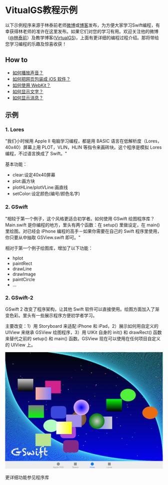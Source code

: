 # VitualGS教程示例
以下示例程序来源于林泰前老师[微博](http://weibo.com/limtc)或[博客](http://blog.sina.com.cn/virtualgs)发布，为方便大家学习Swift编程，有幸获得林老师的准许在这里发布。如果它们对您的学习有用。欢迎关注他的微博（[@林泰前](http://weibo.com/limtc)）及教学博客([VirtualGS](http://＃blog.sina.com.cn/virtualgs))，上面有更详细的编程过程介绍。那将带给您学习编程的乐趣及惊喜收获！

## How to
* [如何播放声音？](http://blog.sina.com.cn/s/blog_9a099b040102uw94.html)
* [如何把网页包装成 iOS 软件？](http://blog.sina.com.cn/s/blog_9a099b040102uw8k.html)
* [如何使用 WebKit？](http://blog.sina.com.cn/s/blog_9a099b040102uw8g.html)
* [如何显示文字？](http://blog.sina.com.cn/s/blog_9a099b040102uw5m.html)
* [如何显示消息？](http://blog.sina.com.cn/s/blog_9a099b040101negf.html)

## 示例

### 1. Lores
"我们小时候用 Apple II 电脑学习编程，都是用 BASIC 语言在低解析度（Lores，40x40）屏幕上用 PLOT，VLIN，HLIN 等指令来画砖块。这个程序是模拟 Lores 编程，不过语言换成了 Swift。" 

基本功能：

* clear:设定40x40屏幕
* plot:画方块
* plotHLine/plotVLine:画直线
* setColor:设定颜色(编号/颜色名字)


### 2. GSwift
"相较于第一个例子，这个风格更适合初学者。如何使用 GSwift 绘图程序库？Main.swift 是你编程的地方，里头有两个函数：在 setup() 里做设定，在 main() 里绘图。对已经会 iPhone 编程的高手－如果你需要在自己的 Swift 程序里使用，你只要从中抽取 GSView.swift 即可。"

相对于第一个例子绘图库，增加了以下功能：

* hplot
* paintRect
* drawLine
* drawImage
* paintCircle
* ...

### 2. GSwift-2
GSwift 2 改变了程序架构，让其他 Swift 软件可以直接使用。绘图方面加入了渐变色彩。里头有一些展示程序方便初学者学习。

主要改变：1）用 Storyboard 来适配 iPhone 和 iPad，2）展示如何用自定义的 UIView 来继承 GSView 绘图程序，3）用 UIKit 自身的 init() 和 drawRect() 函数来替代之前的 setup() 和 main() 函数。GSView 现在可以使用在任何项目自定义的 UIView 上。

![截屏](GSwift-2/screenshot.png)

更详细功能参见程序库


